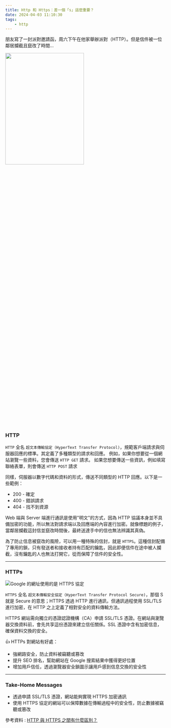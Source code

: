 ```yaml
---
title: Http 和 Https：差一個「s」這麼重要？
date: 2024-04-03 11:10:30
tags:
    - http
---
```


朋友寫了一封派對邀請函，周六下午在他家舉辦派對（HTTP）。但是信件被一位鄰居攔截且竄改了時間...

<!-- more -->
<img src="https://i.imgur.com/21yhcHI.png" width="70%" height="30%">

### HTTP

`HTTP` 全名 `超文本傳輸協定（HyperText Transfer Protocol)`，規範客戶端請求與伺服器回應的標準。其定義了多種類型的請求和回應。
例如，如果你想要從一個網站瀏覽一些資料，您會傳送 `HTTP GET` 請求。
如果您想要傳送一些資訊，例如填寫聯絡表單，則會傳送 `HTTP POST` 請求

同樣，伺服器以數字代碼和資料的形式，傳送不同類型的 HTTP 回應。以下是一些範例：

- 200 - 確定
- 400 - 錯誤請求
- 404 - 找不到資源

Web 端與 Server 端進行通訊是使用"明文"的方式，因為 HTTP 協議本身並不具備加密的功能，所以無法對請求端以及回應端的內容進行加密。就像標題的例子，當鄰居攔截這封信並竄改時間後，最終送達手中的信也無法辨識其真偽。

為了防止信息被竄改的風險，可以用一種特殊的信封，就是 `HTTPS`。這種信封配備了專用的鎖，只有發送者和接收者持有匹配的鑰匙，因此即便信件在途中被人攔截，沒有鑰匙的人也無法打開它，從而保障了信件的安全性。

<hr>

### HTTPs

![Google 的網址使用的是 HTTPS 協定](https://r2.easyimg.io/g87oyfk6m/google_https.png)


`HTTPS` 全名 `超文本傳輸安全協定（HyperText Transfer Protocol Secure)`，那個 S 就是 Secure 的意思；HTTPS 透過 HTTP 進行通訊，但通訊過程使用 SSL/TLS 進行加密，在 HTTP 之上定義了相對安全的資料傳輸方法。

HTTPS 網站需向獨立的憑證認證機構（CA）申請 SSL/TLS 憑證。在網站與瀏覽器交換資料前，會先共享這份憑證來建立信任關係。SSL 憑證中含有加密信息，確保資料交換的安全。

👍 HTTPs 對網站有好處：
- 強網路安全，防止資料被竊聽或篡改
- 提升 SEO 排名，幫助網站在 Google 搜索結果中獲得更好位置
- 增加用戶信任，透過瀏覽器安全鎖圖示讓用戶感到信息交換的安全性

<hr>

### Take-Home Messages

- 透過申請 SSL/TLS 憑證，網站能夠實現 HTTPS 加密通訊
- 使用 HTTPS 協定的網站可以保障數據在傳輸過程中的安全性，防止數據被竊聽或篡改




參考資料 : [HTTP 與 HTTPS 之間有什麼區別？](https://aws.amazon.com/tw/compare/the-difference-between-https-and-http/)
